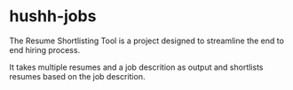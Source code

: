 # hushh-jobs

The Resume Shortlisting Tool is a project designed to streamline the end to end hiring process.

It takes multiple resumes and a job descrition as output and shortlists resumes based on the job descrition.